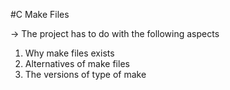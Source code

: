 #C Make Files

-> The project has to do with  the following aspects

1) Why make files exists
2) Alternatives of make files
3) The versions of type of make

